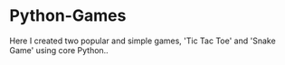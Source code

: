 # Python-Games
Here I created two popular and simple games, 'Tic Tac Toe' and 'Snake Game' using core Python..
